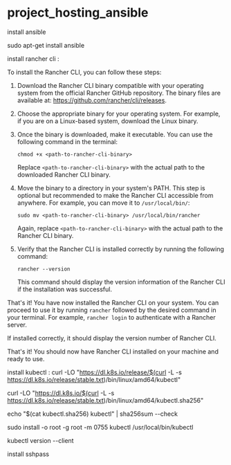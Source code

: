 # project_hosting_ansible
install ansible


sudo apt-get install ansible


install rancher cli :


To install the Rancher CLI, you can follow these steps:

1. Download the Rancher CLI binary compatible with your operating system from the official Rancher GitHub repository. The binary files are available at: https://github.com/rancher/cli/releases.

2. Choose the appropriate binary for your operating system. For example, if you are on a Linux-based system, download the Linux binary.

3. Once the binary is downloaded, make it executable. You can use the following command in the terminal:

   ```shell
   chmod +x <path-to-rancher-cli-binary>
   ```

   Replace `<path-to-rancher-cli-binary>` with the actual path to the downloaded Rancher CLI binary.

4. Move the binary to a directory in your system's PATH. This step is optional but recommended to make the Rancher CLI accessible from anywhere. For example, you can move it to `/usr/local/bin/`:

   ```shell
   sudo mv <path-to-rancher-cli-binary> /usr/local/bin/rancher
   ```

   Again, replace `<path-to-rancher-cli-binary>` with the actual path to the Rancher CLI binary.

5. Verify that the Rancher CLI is installed correctly by running the following command:

   ```shell
   rancher --version
   ```

   This command should display the version information of the Rancher CLI if the installation was successful.

That's it! You have now installed the Rancher CLI on your system. You can proceed to use it by running `rancher` followed by the desired command in your terminal. For example, `rancher login` to authenticate with a Rancher server.

   If installed correctly, it should display the version number of Rancher CLI.

That's it! You should now have Rancher CLI installed on your machine and ready to use.


install kubectl :
 curl -LO "https://dl.k8s.io/release/$(curl -L -s https://dl.k8s.io/release/stable.txt)/bin/linux/amd64/kubectl"
 
 
 curl -LO "https://dl.k8s.io/$(curl -L -s https://dl.k8s.io/release/stable.txt)/bin/linux/amd64/kubectl.sha256"
 
 
 echo "$(cat kubectl.sha256)  kubectl" | sha256sum --check
 
 
 sudo install -o root -g root -m 0755 kubectl /usr/local/bin/kubectl
 
 
 kubectl version --client
 
 
install sshpass
